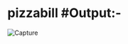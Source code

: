 # pizzabill #Output:-

![Capture](https://user-images.githubusercontent.com/109781546/200487247-6ea48cf7-1512-4d9a-8e57-c847daad4016.PNG)
